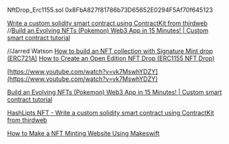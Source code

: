 

NftDrop_Erc1155.sol
0x8FbA827f81786b73D65652E0294F5Af70f645123

[Write a custom solidity smart contract using ContractKit from thirdweb](https://www.youtube.com/watch?v=Uyx-u0xFIkQ)
//[Build an Evolving NFTs (Pokemon) Web3 App in 15 Minutes! | Custom smart contract tutorial](https://www.youtube.com/watch?v=cKc8JVl_u30)

//Jarred Watson
[How to build an NFT collection with Signature Mint drop (ERC721A)](https://www.youtube.com/watch?v=2ITg70MPFJ8)
[How to Create an Open Edition NFT Drop (ERC1155 NFT Drop)](https://www.youtube.com/watch?v=fhwsX5FxUes)

[https://www.youtube.com/watch?v=vk7MswhYDZY](https://www.youtube.com/watch?v=vk7MswhYDZY)

[Build an Evolving NFTs (Pokemon) Web3 App in 15 Minutes! | Custom smart contract tutorial](https://www.youtube.com/watch?v=cKc8JVl_u30)

[HashLipts NFT - Write a custom solidity smart contract using ContractKit from thirdweb](https://www.youtube.com/watch?v=Uyx-u0xFIkQ)

[How to Make a NFT Minting Website Using Makeswift](https://www.youtube.com/watch?v=2G_u29HgUgc)